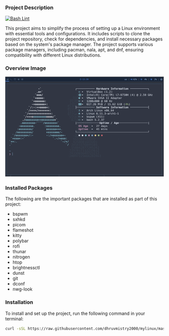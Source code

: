 ### Project Description

[![Bash Lint](https://github.com/dhruvmistry2000/mylinux/actions/workflows/main.yml/badge.svg)](https://github.com/dhruvmistry2000/mylinux/actions/workflows/main.yml)

This project aims to simplify the process of setting up a Linux environment with essential tools and configurations. It includes scripts to clone the project repository, check for dependencies, and install necessary packages based on the system's package manager. The project supports various package managers, including pacman, nala, apt, and dnf, ensuring compatibility with different Linux distributions.

### Overview Image
![Project Overview](image.png)

### Installed Packages
The following are the important packages that are installed as part of this project:
- bspwm
- sxhkd
- picom
- flameshot
- kitty
- polybar
- rofi
- thunar
- nitrogen
- htop
- brightnessctl
- dunst
- git
- dconf
- nwg-look

### Installation
To install and set up the project, run the following command in your terminal:
```bash
curl -sSL https://raw.githubusercontent.com/dhruvmistry2000/mylinux/master/setup.sh | bash
```
